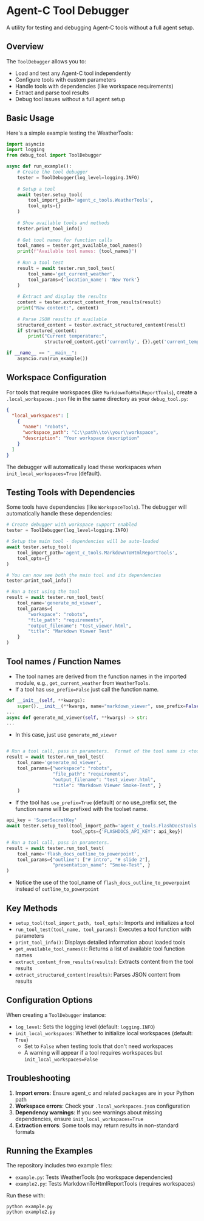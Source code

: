 # Agent-C Tool Debugger
A utility for testing and debugging Agent-C tools without a full agent setup.

## Overview
The `ToolDebugger` allows you to:
- Load and test any Agent-C tool independently
- Configure tools with custom parameters
- Handle tools with dependencies (like workspace requirements)
- Extract and parse tool results
- Debug tool issues without a full agent setup

## Basic Usage

Here's a simple example testing the WeatherTools:

```python
import asyncio
import logging
from debug_tool import ToolDebugger

async def run_example():
    # Create the tool debugger
    tester = ToolDebugger(log_level=logging.INFO)
    
    # Setup a tool
    await tester.setup_tool(
        tool_import_path='agent_c_tools.WeatherTools',
        tool_opts={}
    )
    
    # Show available tools and methods
    tester.print_tool_info()
    
    # Get tool names for function calls
    tool_names = tester.get_available_tool_names()
    print(f"Available tool names: {tool_names}")
    
    # Run a tool test
    result = await tester.run_tool_test(
        tool_name='get_current_weather',
        tool_params={'location_name': 'New York'}
    )
    
    # Extract and display the results
    content = tester.extract_content_from_results(result)
    print("Raw content:", content)
    
    # Parse JSON results if available
    structured_content = tester.extract_structured_content(result)
    if structured_content:
        print("Current temperature:", 
              structured_content.get('currently', {}).get('current_temperature'))

if __name__ == "__main__":
    asyncio.run(run_example())
```

## Workspace Configuration

For tools that require workspaces (like `MarkdownToHtmlReportTools`), create a `.local_workspaces.json` file in the same directory as your `debug_tool.py`:

```json
{
  "local_workspaces": [
    {
      "name": "robots",
      "workspace_path": "C:\\path\\to\\your\\workspace",
      "description": "Your workspace description"
    }
  ]
}
```

The debugger will automatically load these workspaces when `init_local_workspaces=True` (default).

## Testing Tools with Dependencies

Some tools have dependencies (like `WorkspaceTools`). The debugger will automatically handle these dependencies:

```python
# Create debugger with workspace support enabled
tester = ToolDebugger(log_level=logging.INFO)

# Setup the main tool - dependencies will be auto-loaded
await tester.setup_tool(
    tool_import_path='agent_c_tools.MarkdownToHtmlReportTools',
    tool_opts={}
)

# You can now see both the main tool and its dependencies
tester.print_tool_info()

# Run a test using the tool
result = await tester.run_tool_test(
    tool_name='generate_md_viewer',
    tool_params={
        "workspace": "robots",
        "file_path": "requirements",
        "output_filename": "test_viewer.html",
        "title": "Markdown Viewer Test"
    }
)
```

## Tool names / Function Names
- The tool names are derived from the function names in the imported module, e.g., `get_current_weather` from `WeatherTools`.
- If a tool has `use_prefix=False` just call the function name.
```python
def __init__(self, **kwargs):
    super().__init__(**kwargs, name="markdown_viewer", use_prefix=False)
...
async def generate_md_viewer(self, **kwargs) -> str:
...
```
- In this case, just use `generate_md_viewer`
```python

# Run a tool call, pass in parameters.  Format of the tool name is <toolset_name>_<function_name>
result = await tester.run_tool_test(
    tool_name='generate_md_viewer',
    tool_params={"workspace": "robots",
                 "file_path": "requirements",
                 "output_filename": "test_viewer.html",
                 "title": "Markdown Viewer Smoke‑Test", }
    )
```

- If the tool has `use_prefix=True` (default) or no use_prefix set, the function name will be prefixed with the toolset name.
```python
api_key = 'SuperSecretKey'
await tester.setup_tool(tool_import_path='agent_c_tools.FlashDocsTools',
                        tool_opts={'FLASHDOCS_API_KEY': api_key})

# Run a tool call, pass in parameters.  
result = await tester.run_tool_test(
    tool_name='flash_docs_outline_to_powerpoint',
    tool_params={"outline": ["# intro", "# slide 2"],
                 "presentation_name": "Smoke‑Test", }
)
```
- Notice the use of the tool_name of `flash_docs_outline_to_powerpoint` instead of `outline_to_powerpoint`

## Key Methods

- `setup_tool(tool_import_path, tool_opts)`: Imports and initializes a tool
- `run_tool_test(tool_name, tool_params)`: Executes a tool function with parameters
- `print_tool_info()`: Displays detailed information about loaded tools
- `get_available_tool_names()`: Returns a list of available tool function names
- `extract_content_from_results(results)`: Extracts content from the tool results
- `extract_structured_content(results)`: Parses JSON content from results

## Configuration Options

When creating a `ToolDebugger` instance:

- `log_level`: Sets the logging level (default: `logging.INFO`)
- `init_local_workspaces`: Whether to initialize local workspaces (default: `True`)
  - Set to `False` when testing tools that don't need workspaces
  - A warning will appear if a tool requires workspaces but `init_local_workspaces=False`

## Troubleshooting

1. **Import errors**: Ensure agent_c and related packages are in your Python path
2. **Workspace errors**: Check your `.local_workspaces.json` configuration
3. **Dependency warnings**: If you see warnings about missing dependencies, ensure `init_local_workspaces=True`
4. **Extraction errors**: Some tools may return results in non-standard formats

## Running the Examples

The repository includes two example files:

- `example.py`: Tests WeatherTools (no workspace dependencies)
- `example2.py`: Tests MarkdownToHtmlReportTools (requires workspaces)

Run these with:

```
python example.py
python example2.py
```